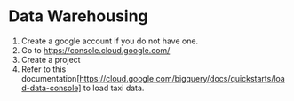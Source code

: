 # Data Warehousing

1. Create a google account if you do not have one.
2. Go to https://console.cloud.google.com/
3. Create a project
4. Refer to this documentation[https://cloud.google.com/bigquery/docs/quickstarts/load-data-console] to load taxi data.